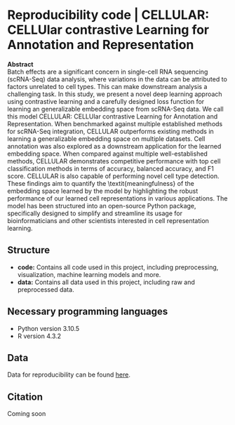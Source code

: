 # Reproducibility code | CELLULAR: CELLUlar contrastive Learning for Annotation and Representation

**Abstract**
<br>
Batch effects are a significant concern in single-cell RNA sequencing (scRNA-Seq) data analysis, where variations in the data can be attributed to factors unrelated to cell types. This can make downstream analysis a challenging task. In this study, we present a novel deep learning approach using contrastive learning and a carefully designed loss function for learning an generalizable embedding space from scRNA-Seq data. We call this model CELLULAR: CELLUlar contrastive Learning for Annotation and Representation. When benchmarked against multiple established methods for scRNA-Seq integration, CELLULAR outperforms existing methods in learning a generalizable embedding space on multiple datasets. Cell annotation was also explored as a downstream application for the learned embedding space. When compared against multiple well-established methods, CELLULAR demonstrates competitive performance with top cell classification methods in terms of accuracy, balanced accuracy, and F1 score. CELLULAR is also capable of performing novel cell type detection. These findings aim to quantify the \textit{meaningfulness} of the embedding space learned by the model by highlighting the robust performance of our learned cell representations in various applications. The model has been structured into an open-source Python package, specifically designed to simplify and streamline its usage for bioinformaticians and other scientists interested in cell representation learning.

## Structure
- **code:** Contains all code used in this project, including preprocessing, visualization, machine learning models and more.
- **data:** Contains all data used in this project, including raw and preprocessed data.

## Necessary programming languages
- Python version 3.10.5
- R version 4.3.2

## Data
Data for reproducibility can be found [here](https://doi.org/10.5281/zenodo.10959788).

## Citation
Coming soon
